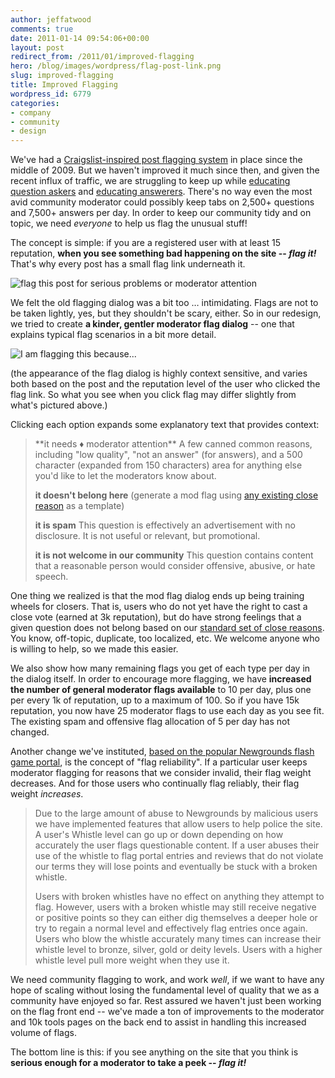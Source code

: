 ```yaml
---
author: jeffatwood
comments: true
date: 2011-01-14 09:54:06+00:00
layout: post
redirect_from: /2011/01/improved-flagging
hero: /blog/images/wordpress/flag-post-link.png
slug: improved-flagging
title: Improved Flagging
wordpress_id: 6779
categories:
- company
- community
- design
---
```


We've had a [Craigslist-inspired post flagging system](http://blog.stackoverflow.com/2009/04/raising-a-red-flag/) in place since the middle of 2009. But we haven't improved it much since then, and given the recent influx of traffic, we are struggling to keep up while [educating question askers](http://blog.stackoverflow.com/2010/10/asking-better-questions/) and [educating answerers](http://blog.stackoverflow.com/2011/01/how-to-say-thanks-in-an-answer/). There's no way even the most avid community moderator could possibly keep tabs on 2,500+ questions and 7,500+ answers per day. In order to keep our community tidy and on topic, we need _everyone_ to help us flag the unusual stuff!

The concept is simple: if you are a registered user with at least 15 reputation, **when you see something bad happening on the site -- _flag it!_** That's why every post has a small flag link underneath it.

![flag this post for serious problems or moderator attention](/blog/images/wordpress/flag-post-link.png)

We felt the old flagging dialog was a bit too … intimidating. Flags are not to be taken lightly, yes, but they shouldn't be scary, either. So in our redesign, we tried to create **a kinder, gentler moderator flag dialog** -- one that explains typical flag scenarios in a bit more detail.

![I am flagging this because...](/blog/images/wordpress/i-am-flagging-this-because1.png)

(the appearance of the flag dialog is highly context sensitive, and varies both based on the post and the reputation level of the user who clicked the flag link. So what you see when you click flag may differ slightly from what's pictured above.)

Clicking each option expands some explanatory text that provides context:



<blockquote>
**it needs ♦ moderator attention**
A few canned common reasons, including "low quality", "not an answer" (for answers), and a 500 character (expanded from 150 characters) area for anything else you'd like to let the moderators know about.

**it doesn't belong here**
(generate a mod flag using [any existing close reason](http://blog.stackoverflow.com/2010/10/new-question-migration-paths/) as a template)

**it is spam**
This question is effectively an advertisement with no disclosure. It is not useful or relevant, but promotional.

**it is not welcome in our community**
This question contains content that a reasonable person would consider offensive, abusive, or hate speech.
</blockquote>



One thing we realized is that the mod flag dialog ends up being training wheels for closers. That is, users who do not yet have the right to cast a close vote (earned at 3k reputation), but do have strong feelings that a given question does not belong based on our [standard set of close reasons](http://blog.stackoverflow.com/2010/10/new-question-migration-paths/). You know, off-topic, duplicate, too localized, etc. We welcome anyone who is willing to help, so we made this easier.

We also show how many remaining flags you get of each type per day in the dialog itself. In order to encourage more flagging, we have **increased the number of general moderator flags available** to 10 per day, plus one per every 1k of reputation, up to a maximum of 100. So if you have 15k reputation, you now have 25 moderator flags to use each day as you see fit. The existing spam and offensive flag allocation of 5 per day has not changed.

Another change we've instituted, [based on the popular Newgrounds flash game portal](http://www.newgrounds.com/lit/faq/), is the concept of "flag reliability". If a particular user keeps moderator flagging for reasons that we consider invalid, their flag weight decreases. And for those users who continually flag reliably, their flag weight _increases_.



<blockquote>
Due to the large amount of abuse to Newgrounds by malicious users we have implemented features that allow users to help police the site. A user's Whistle level can go up or down depending on how accurately the user flags questionable content. If a user abuses their use of the whistle to flag portal entries and reviews that do not violate our terms they will lose points and eventually be stuck with a broken whistle.

Users with broken whistles have no effect on anything they attempt to flag. However, users with a broken whistle may still receive negative or positive points so they can either dig themselves a deeper hole or try to regain a normal level and effectively flag entries once again. Users who blow the whistle accurately many times can increase their whistle level to bronze, silver, gold or deity levels. Users with a higher whistle level pull more weight when they use it.
</blockquote>



We need community flagging to work, and work _well_, if we want to have any hope of scaling without losing the fundamental level of quality that we as a community have enjoyed so far. Rest assured we haven't just been working on the flag front end -- we've made a ton of improvements to the moderator and 10k tools pages on the back end to assist in handling this increased volume of flags.

The bottom line is this: if you see anything on the site that you think is **serious enough for a moderator to take a peek -- _flag it!_**
